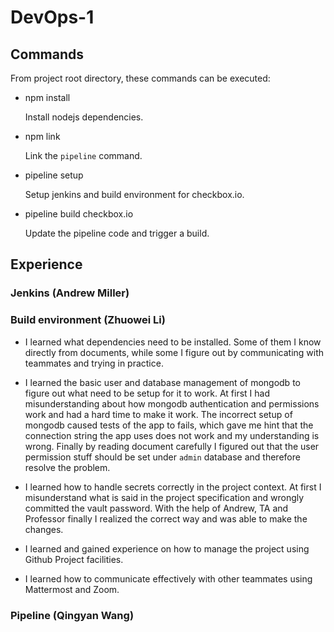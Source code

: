 # DevOps-1

## Commands
From project root directory, these commands can be executed:

-   npm install
    
    Install nodejs dependencies.

-   npm link
    
    Link the `pipeline` command.
  
-   pipeline setup
    
    Setup jenkins and build environment for checkbox.io.
  
-   pipeline build checkbox.io
    
    Update the pipeline code and trigger a build.

## Experience
### Jenkins (Andrew Miller)

### Build environment (Zhuowei Li)
- I learned what dependencies need to be installed. Some of them I know directly from documents, while some I figure out by communicating with teammates and trying in practice. 

- I learned the basic user and database management of mongodb to figure out what need to be setup for it to work. At first I had misunderstanding about how mongodb authentication and permissions work and had a hard time to make it work. The incorrect setup of mongodb caused tests of the app to fails, which gave me hint that the connection string the app uses does not work and my understanding is wrong. Finally by reading document carefully I figured out that the user permission stuff should be set under `admin` database and therefore resolve the problem.

- I learned how to handle secrets correctly in the project context. At first I misunderstand what is said in the project specification and wrongly committed the vault password. With the help of Andrew, TA and  Professor finally I realized the correct way and was able to make the changes.

- I learned and gained experience on how to manage the project using Github Project facilities. 

- I learned how to communicate effectively with other teammates using Mattermost and Zoom.

### Pipeline (Qingyan Wang)
